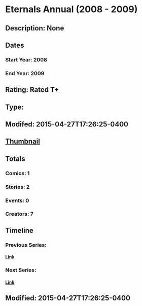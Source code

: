 # Eternals Annual (2008 - 2009)
## Description: None
## Dates
### Start Year: 2008
### End Year: 2009
## Rating: Rated T+
## Type: 
## Modifed: 2015-04-27T17:26:25-0400
## [Thumbnail](http://i.annihil.us/u/prod/marvel/i/mg/b/40/image_not_available.jpg)
## Totals
### Comics: 1
### Stories: 2
### Events: 0
### Creators: 7
## Timeline
### Previous Series: 
#### [Link]()
### Next Series: 
#### [Link]()
## Modified: 2015-04-27T17:26:25-0400